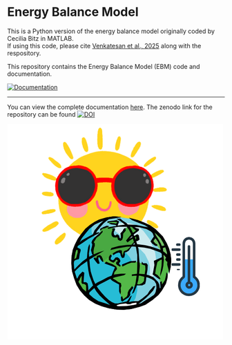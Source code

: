 # Energy Balance Model

This is a Python version of the energy balance model originally coded by Cecilia Bitz in MATLAB.  
If using this code, please cite [Venkatesan et al., 2025](https://doi.org/10.1089/ast.2023.0103) along with the respository.


This repository contains the Energy Balance Model (EBM) code and documentation. 

[![Documentation](https://img.shields.io/badge/Documentation-blue)](https://astrovidee.github.io/EBM/)

---

You can view the complete documentation [here](https://astrovidee.github.io/EBM/). The zenodo link for the repository can be found [![DOI](https://zenodo.org/badge/DOI/10.5281/zenodo.16813585.svg)](https://doi.org/10.5281/zenodo.16813585)



![](EBM_new.png)


